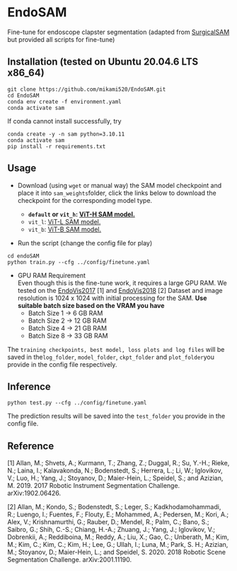 <!--
 * @Author: Chris Xiao yl.xiao@mail.utoronto.ca
 * @Date: 2023-09-12 22:10:18
 * @LastEditors: Chris Xiao yl.xiao@mail.utoronto.ca
 * @LastEditTime: 2023-09-30 17:34:32
 * @FilePath: /undefined/home/iu/Desktop/EndoSAM/README.md
 * @Description: 
 * I Love IU
 * Copyright (c) 2023 by Chris Xiao yl.xiao@mail.utoronto.ca, All Rights Reserved. 
-->
# EndoSAM
Fine-tune for endoscope clapster segmentation (adapted from [SurgicalSAM](https://github.com/wenxi-yue/SurgicalSAM) but provided all scripts for fine-tune)

## Installation (tested on Ubuntu 20.04.6 LTS x86_64)
```
git clone https://github.com/mikami520/EndoSAM.git
cd EndoSAM
conda env create -f environment.yaml
conda activate sam
```
If conda cannot install successfully, try
 ```
conda create -y -n sam python=3.10.11
conda activate sam
pip install -r requirements.txt
```

## Usage
- Download (using ```wget``` or manual way) the SAM model checkpoint and place it into ```sam_weights```folder, click the links below to download the checkpoint for the corresponding model type.

    - **`default` or `vit_h`: [ViT-H SAM model.](https://dl.fbaipublicfiles.com/segment_anything/sam_vit_h_4b8939.pth)**
    - `vit_l`: [ViT-L SAM model.](https://dl.fbaipublicfiles.com/segment_anything/sam_vit_l_0b3195.pth)
    - `vit_b`: [ViT-B SAM model.](https://dl.fbaipublicfiles.com/segment_anything/sam_vit_b_01ec64.pth)
- Run the script (change the config file for play)
```
cd endoSAM
python train.py --cfg ../config/finetune.yaml
```
- GPU RAM Requirement\
Even though this is the fine-tune work, it requires a large GPU RAM. We tested on the [EndoVis2017](https://endovissub2017-roboticinstrumentsegmentation.grand-challenge.org/) [1] and [EndoVis2018](https://endovissub2018-roboticscenesegmentation.grand-challenge.org/) [2] Dataset and image resolution is 1024 x 1024 with initial processing for the SAM. **Use suitable batch size based on the VRAM you have**
    - Batch Size 1 -> 6 GB RAM
    - Batch Size 2 -> 12 GB RAM
    - Batch Size 4 -> 21 GB RAM
    - Batch Size 8 -> 33 GB RAM

The ```training checkpoints, best model, loss plots and log files``` will be saved in the```log_folder```, ```model_folder```, ```ckpt_folder``` and ```plot_folder```you provide in the config file respectively.
## Inference
```
python test.py --cfg ../config/finetune.yaml
```
The prediction results will be saved into the ```test_folder``` you provide in the config file.

## Reference
[1] Allan, M.; Shvets, A.; Kurmann, T.; Zhang, Z.; Duggal, R.; Su, Y.-H.; Rieke, N.; Laina, I.; Kalavakonda, N.; Bodenstedt, S.; Herrera, L.; Li, W.; Iglovikov, V.; Luo, H.; Yang, J.; Stoyanov, D.; Maier-Hein, L.; Speidel, S.; and Azizian, M. 2019. 2017 Robotic Instrument Segmentation Challenge. arXiv:1902.06426.

[2] Allan, M.; Kondo, S.; Bodenstedt, S.; Leger, S.; Kadkhodamohammadi, R.; Luengo, I.; Fuentes, F.; Flouty, E.; Mohammed, A.; Pedersen, M.; Kori, A.; Alex, V.; Krishnamurthi, G.; Rauber, D.; Mendel, R.; Palm, C.; Bano, S.; Saibro, G.; Shih, C.-S.; Chiang, H.-A.; Zhuang, J.; Yang, J.; Iglovikov, V.; Dobrenkii, A.; Reddiboina, M.; Reddy, A.; Liu, X.; Gao, C.; Unberath, M.; Kim, M.; Kim, C.; Kim, C.; Kim, H.; Lee, G.; Ullah, I.; Luna, M.; Park, S. H.; Azizian, M.; Stoyanov, D.; Maier-Hein, L.; and Speidel, S. 2020. 2018 Robotic Scene Segmentation Challenge. arXiv:2001.11190.
